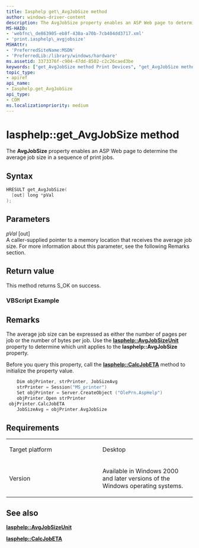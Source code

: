 ```yaml
---
title: Iasphelp get\_AvgJobSize method
author: windows-driver-content
description: The AvgJobSize property enables an ASP Web page to determine the average job size in a sequence of print jobs.
MS-HAID:
- 'webfnc\_de863905-eb8f-430a-a70b-7cb404dd3717.xml'
- 'print.iasphelp\_avgjobsize'
MSHAttr:
- 'PreferredSiteName:MSDN'
- 'PreferredLib:/library/windows/hardware'
ms.assetid: 3373376f-c904-47dd-8502-c2c26caed3be
keywords: ["get_AvgJobSize method Print Devices", "get_AvgJobSize method Print Devices , Iasphelp interface", "Iasphelp interface Print Devices , get_AvgJobSize method"]
topic_type:
- apiref
api_name:
- Iasphelp.get_AvgJobSize
api_type:
- COM
ms.localizationpriority: medium
---
```


# Iasphelp::get\_AvgJobSize method


The **AvgJobSize** property enables an ASP Web page to determine the average job size in a sequence of print jobs.

Syntax
------

```cpp
HRESULT get_AvgJobSize(
  [out] long *pVal
);
```

Parameters
----------

*pVal* \[out\]  
A caller-supplied pointer to a memory location that receives the average job size. For more information about this parameter, see the following Remarks section.

Return value
------------

This method returns S\_OK on success.

### <span id="vbscript_example"></span><span id="VBSCRIPT_EXAMPLE"></span>VBScript Example

Remarks
-------

The average job size can be expressed as either the number of pages per job or the number of bytes per job. Use the [**Iasphelp::AvgJobSizeUnit**](iasphelp-avgjobsizeunit.md) property to determine which unit applies to the **Iasphelp::AvgJobSize** property.

Before you query this property, call the [**Iasphelp::CalcJobETA**](iasphelp-calcjobeta.md) method to initialize the property value.

```cpp
    Dim objPrinter, strPrinter, JobSizeAvg
    strPrinter = Session("MS_printer")
    Set objPrinter = Server.CreateObject ("OlePrn.AspHelp")
    objPrinter.Open strPrinter
 objPrinter.CalcJobETA
    JobSizeAvg = objPrinter.AvgJobSize
```

Requirements
------------

<table>
<colgroup>
<col width="50%" />
<col width="50%" />
</colgroup>
<tbody>
<tr class="odd">
<td><p>Target platform</p></td>
<td>Desktop</td>
</tr>
<tr class="even">
<td><p>Version</p></td>
<td><p>Available in Windows 2000 and later versions of the Windows operating systems.</p></td>
</tr>
</tbody>
</table>

## See also


[**Iasphelp::AvgJobSizeUnit**](iasphelp-avgjobsizeunit.md)

[**Iasphelp::CalcJobETA**](iasphelp-calcjobeta.md)

 

 




